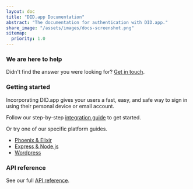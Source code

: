 ```yaml
---
layout: doc
title: "DID.app Documentation"
abstract: "The documentation for authentication with DID.app."
share_image: "/assets/images/docs-screenshot.png"
sitemap:
  priority: 1.0
---
```


### We are here to help

Didn't find the answer you were looking for? [Get in touch](mailto:team@did.app).

### Getting started

Incorporating DID.app gives your users a fast, easy, and safe way to sign in using their personal device or email account.

Follow our step-by-step [integration guide](/docs/step-by-step-integration) to get started.

Or try one of our specific platform guides.

- [Phoenix & Elixir](/guides/phoenix-elixir-openid-connect-integration)
- [Express & Node.js](/guides/express-nodejs-openid-connect-integration)
- [Wordpress](/guides/wordpress-openid-connect-client-plugin-integration/)

<!-- Can't find what your platform, the simplest way to integrate with DID is using an OpenID Connect library for your platform.
A list of certified implementations is maintained at [https://openid.net/developers/certified/](https://openid.net/developers/certified/).

Visit our [Roadmap](https://did.nolt.io) to request an integration guide for a new platform.  -->

### API reference

See our full [API reference](/docs/api).
